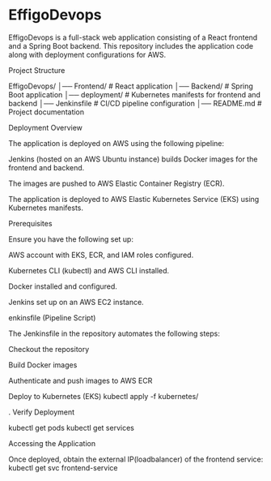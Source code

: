 # EffigoDevops

EffigoDevops is a full-stack web application consisting of a React frontend and a Spring Boot backend. This repository includes the application code along with deployment configurations for AWS.

Project Structure

EffigoDevops/
│── Frontend/      # React application
│── Backend/       # Spring Boot application
│── deployment/    # Kubernetes manifests for frontend and backend
│── Jenkinsfile    # CI/CD pipeline configuration
│── README.md      # Project documentation

Deployment Overview

The application is deployed on AWS using the following pipeline:

Jenkins (hosted on an AWS Ubuntu instance) builds Docker images for the frontend and backend.

The images are pushed to AWS Elastic Container Registry (ECR).

The application is deployed to AWS Elastic Kubernetes Service (EKS) using Kubernetes manifests.



Prerequisites

Ensure you have the following set up:

AWS account with EKS, ECR, and IAM roles configured.

Kubernetes CLI (kubectl) and AWS CLI installed.

Docker installed and configured.

Jenkins set up on an AWS EC2 instance.


enkinsfile (Pipeline Script)

The Jenkinsfile in the repository automates the following steps:

Checkout the repository

Build Docker images

Authenticate and push images to AWS ECR

 Deploy to Kubernetes (EKS)
 kubectl apply -f kubernetes/

 . Verify Deployment

 kubectl get pods
kubectl get services

Accessing the Application

Once deployed, obtain the external IP(loadbalancer) of the frontend service:
kubectl get svc frontend-service
